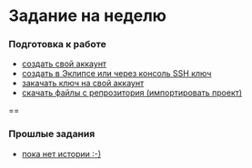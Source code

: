 Задание на неделю
==

### Подготовка к работе
- <a href="https://github.com/AndroidMain/BASH/blob/master/TaskWeek.md">создать свой аккаунт</a>
- <a href="https://github.com/AndroidMain/BASH/blob/master/TaskWeek.md">создать в Эклипсе или через консоль SSH ключ</a>
- <a href="https://github.com/AndroidMain/BASH/blob/master/TaskWeek.md">закачать ключ на свой аккаунт</a>
- <a href="https://github.com/AndroidMain/BASH/blob/master/TaskWeek.md">скачать файлы с репрозитория (импортировать проект)</a>

==

### Прошлые задания
- <a href="https://github.com/AndroidMain/BASH/blob/master/TaskWeek.md">пока нет истории :-)</a>

